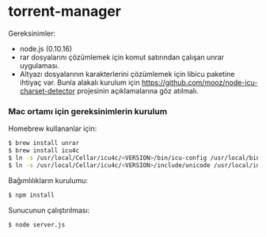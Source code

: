 torrent-manager
===============

Gereksinimler:
* node.js (0.10.16)
* rar dosyalarını çözümlemek için komut satırından çalışan unrar uygulaması.
* Altyazı dosyalarının karakterlerini çözümlemek için libicu paketine ihtiyaç var. Bunla alakalı kurulum için https://github.com/mooz/node-icu-charset-detector projesinin açıklamalarına göz atılmalı.

### Mac ortamı için gereksinimlerin kurulum

Homebrew kullananlar için:
```bash
$ brew install unrar
$ brew install icu4c
$ ln -s /usr/local/Cellar/icu4c/<VERSION>/bin/icu-config /usr/local/bin/icu-config
$ ln -s /usr/local/Cellar/icu4c/<VERSION>/include/unicode /usr/local/include
```

Bağımlılıkların kurulumu:
```bash
$ npm install
```

Sunucunun çalıştırılması:
```bash
$ node server.js
```